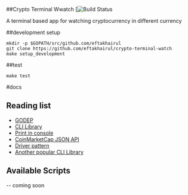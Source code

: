 ##Crypto Terminal Wwatch
[![Build Status](https://travis-ci.org/eftakhairul/crypto-terminal-watch.svg?branch=master)

A terminal based app for watching cryptocurrency in different currency


##development setup
```console
mkdir -p $GOPATH/src/github.com/eftakhairul
git clone https://github.com/eftakhairul/crypto-terminal-watch
make setup_development
```

##test
```console
make test
```
#docs

## Reading list

- [GODEP](https://github.com/tools/godep)
- [CLI Library](https://github.com/urfave/cli)
- [Print in console](https://github.com/olekukonko/tablewriter)
- [CoinMarketCap JSON API](https://coinmarketcap.com/api/)
- [Driver pattern](https://blog.systemdump.org/go/pattern/2017/08/27/driver-pattern.html)
- [Another popular CLI Library](https://github.com/spf13/cobra)

## Available Scripts

-- coming soon
